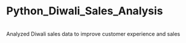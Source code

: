 # Python_Diwali_Sales_Analysis
<br>
Analyzed Diwali sales data to improve customer experience and sales

